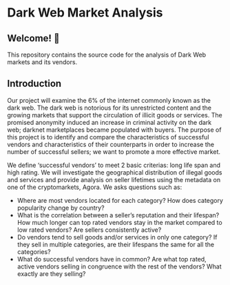 # Dark Web Market Analysis

## Welcome! 👋
This repository contains the source code for the analysis of Dark Web markets and its vendors.

## Introduction
Our project will examine the 6% of the internet commonly known as the dark web. The dark web is notorious for its unrestricted content and the growing markets that support the circulation of illicit goods or services. The promised anonymity induced an increase in criminal activity on the dark web; darknet marketplaces became populated with buyers. The purpose of this project is to identify and compare the characteristics of successful vendors and characteristics of their counterparts in order to increase the number of successful sellers; we want to promote a more effective market.

We define ‘successful vendors’ to meet 2 basic criterias: long life span and high rating. We will investigate the geographical distribution of illegal goods and services and provide analysis on seller lifetimes using the metadata on one of the cryptomarkets, Agora. We asks questions such as:

- Where are most vendors located for each category? How does category popularity change by country?
- What is the correlation between a seller’s reputation and their lifespan? How much longer can top rated vendors stay in the market compared to low rated vendors? Are sellers consistently active?
- Do vendors tend to sell goods and/or services in only one category? If they sell in multiple categories, are their lifespans the same for all the categories?
- What do successful vendors have in common? Are what top rated, active vendors selling in congruence with the rest of the vendors? What exactly are they selling?